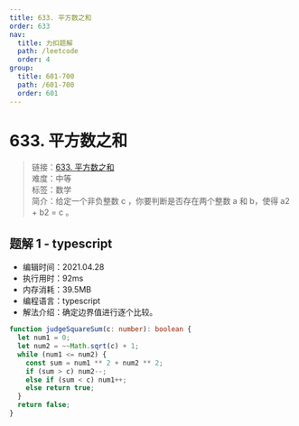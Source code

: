```yaml
---
title: 633. 平方数之和
order: 633
nav:
  title: 力扣题解
  path: /leetcode
  order: 4
group:
  title: 601-700
  path: /601-700
  order: 601
---
```


# 633. 平方数之和

> 链接：[633. 平方数之和](https://leetcode-cn.com/problems/sum-of-square-numbers/)  
> 难度：中等  
> 标签：数学  
> 简介：给定一个非负整数 c ，你要判断是否存在两个整数 a 和 b，使得 a2 + b2 = c 。

## 题解 1 - typescript

- 编辑时间：2021.04.28
- 执行用时：92ms
- 内存消耗：39.5MB
- 编程语言：typescript
- 解法介绍：确定边界值进行逐个比较。

```typescript
function judgeSquareSum(c: number): boolean {
  let num1 = 0;
  let num2 = ~~Math.sqrt(c) + 1;
  while (num1 <= num2) {
    const sum = num1 ** 2 + num2 ** 2;
    if (sum > c) num2--;
    else if (sum < c) num1++;
    else return true;
  }
  return false;
}
```
